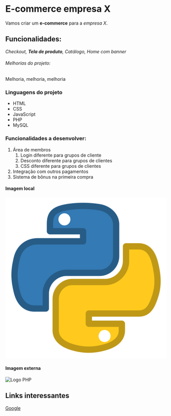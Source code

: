 # E-commerce empresa X

Vamos criar um **e-commerce** para a *empresa X*.

## Funcionalidades:

*Checkout, **Tela de produto**, Catálogo, Home com banner*


###### Melhorias do projeto:

Melhoria, melhoria, melhoria

### Linguagens do projeto

* HTML
* CSS
* JavaScript
* PHP
* MySQL

### Funcionalidades a desenvolver:

1. Área de membros
    1. Login diferente para grupos de cliente
    2. Desconto diferente para grupos de clientes
    3. CSS diferente para grupos de clientes
2. Integração com outros pagamentos
3. Sistema de bônus na primeira compra

#### Imagem local

![Logo do Python](img/python.png)


#### Imagem externa

![Logo PHP](https://logos-download.com/wp-content/uploads/2016/09/PHP_logo.png)

## Links interessantes
[Google](www.google.com)